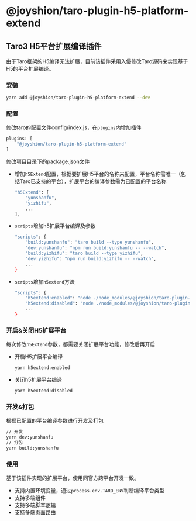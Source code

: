 # @joyshion/taro-plugin-h5-platform-extend
## Taro3 H5平台扩展编译插件
由于Taro框架的H5编译无法扩展，目前该插件采用入侵修改Taro源码来实现基于H5的平台扩展编译。

### 安装
```bash
yarn add @joyshion/taro-plugin-h5-platform-extend --dev
```

### 配置
修改taro的配置文件config/index.js，在`plugins`内增加插件
```js
plugins: [
    "@joyshion/taro-plugin-h5-platform-extend"
]
```
修改项目目录下的package.json文件
- 增加`h5Extend`配置，根据要扩展H5平台的名称来配置，平台名称需唯一（包括Taro已支持的平台），扩展平台的编译参数需为已配置的平台名称
    ```bash
    "h5Extend": [
        "yunshanfu",
        "yizhifu",
        ...
    ],
    ```
- `scripts`增加h5扩展平台编译及参数
    ```bash
    "scripts": {
        "build:yunshanfu": "taro build --type yunshanfu",
        "dev:yunshanfu": "npm run build:yunshanfu -- --watch",
        "build:yizhifu": "taro build --type yizhifu",
        "dev:yizhifu": "npm run build:yizhifu -- --watch",
        ...
    }
    ```
- `scripts`增加`h5extend`方法
    ```bash
    "scripts": {
        "h5extend:enabled": "node ./node_modules/@joyshion/taro-plugin-h5-platform-extend/dist/expand.js --type enabled",
        "h5extend:disabled": "node ./node_modules/@joyshion/taro-plugin-h5-platform-extend/dist/expand.js --type disabled",
        ...
    }
    ```
### 开启&关闭H5扩展平台
每次修改`h5Extend`参数，都需要关闭扩展平台功能，修改后再开启
- 开启H5扩展平台编译
    ```bash
    yarn h5extend:enabled
    ```
- 关闭h5扩展平台编译
    ```bash
    yarn h5extend:disabled
    ```

### 开发&打包
根据已配置的平台编译参数进行开发及打包
```bash
// 开发
yarn dev:yunshanfu
// 打包
yarn build:yunshanfu
```

### 使用
基于该插件实现的扩展平台，使用同官方跨平台开发一致。
- 支持内置环境变量，通过`process.env.TARO_ENV`判断编译平台类型
- 支持多端组件
- 支持多端脚本逻辑
- 支持多端页面路由
